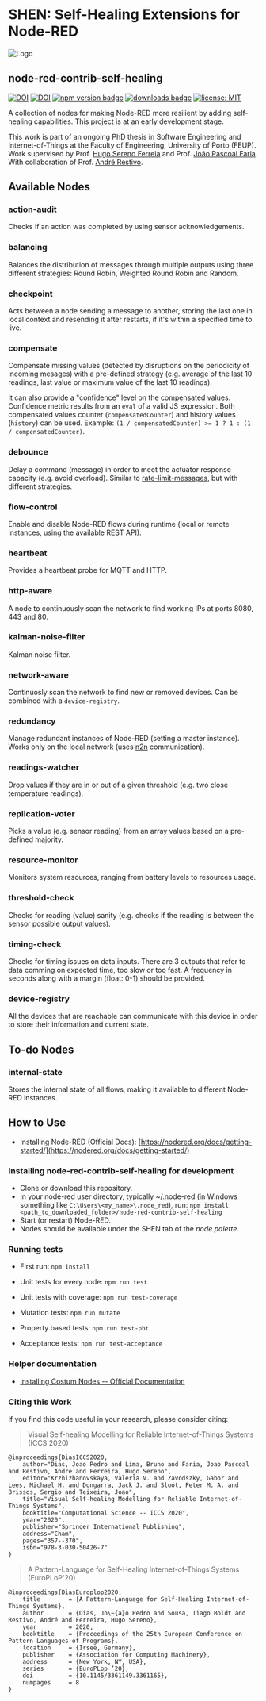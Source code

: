 # SHEN: Self-Healing Extensions for Node-RED

![Logo](https://i.imgur.com/AynqSQm.png)

## node-red-contrib-self-healing

[![DOI](https://zenodo.org/badge/doi/10.1007/978-3-030-50426-7_27.svg)](http://dx.doi.org/10.1007/978-3-030-50426-7_27)
[![DOI](https://zenodo.org/badge/doi/10.1145/3361149.3361165.svg)](http://dx.doi.org/10.1145/3361149.3361165)
[![npm version badge](https://img.shields.io/npm/v/node-red-contrib-self-healing.svg)](https://www.npmjs.org/package/node-red-contrib-self-healing)
[![downloads badge](https://img.shields.io/npm/dm/node-red-contrib-self-healing.svg)](https://www.npmjs.com/package/node-red-contrib-self-healing)
[![license: MIT](https://img.shields.io/badge/License-MIT-yellow.svg)](https://opensource.org/licenses/MIT)

A collection of nodes for making Node-RED more resilient by adding self-healing capabilities. This project is at an early development stage.

This work is part of an ongoing PhD thesis in Software Engineering and Internet-of-Things at the Faculty of Engineering, University of Porto (FEUP). Work supervised by Prof. [Hugo Sereno Ferreia](http://hugosereno.eu/) and Prof. [João Pascoal Faria](https://sigarra.up.pt/feup/en/FUNC_GERAL.FORMVIEW?P_CODIGO=210006). With collaboration of Prof. [André Restivo](https://web.fe.up.pt/~arestivo/page/).

## Available Nodes

### action-audit

Checks if an action was completed by using sensor acknowledgements.

### balancing

Balances the distribution of messages through multiple outputs using three different strategies: Round Robin, Weighted Round Robin and Random.

### checkpoint

Acts between a node sending a message to another, storing the last one in local context and resending it after restarts, if it's within a specified time to live.

### compensate

Compensate missing values (detected by disruptions on the periodicity of incoming mesages) with a pre-defined strategy (e.g. average of the last 10 readings, last value or maximum value of the last 10 readings).

It can also provide a "confidence" level on the compensated values. Confidence metric results from an `eval` of a valid JS expression. Both compensated values counter (`compensatedCounter`) and history values (`history`) can be used. Example: `(1 / compensatedCounter) >= 1 ? 1 : (1 / compensatedCounter)`.

### debounce

Delay a command (message) in order to meet the actuator response capacity (e.g. avoid overload). Similar to [rate-limit-messages](https://cookbook.nodered.org/basic/rate-limit-messages), but with different strategies.

### flow-control

Enable and disable Node-RED flows during runtime (local or remote instances, using the available REST API).

### heartbeat

Provides a heartbeat probe for MQTT and HTTP.

### http-aware

A node to continuously scan the network to find working IPs at ports 8080, 443 and 80.

### kalman-noise-filter

Kalman noise filter.

### network-aware

Continuosly scan the network to find new or removed devices. Can be combined with a `device-registry`.

### redundancy

Manage redundant instances of Node-RED (setting a master instance). Works only on the local network (uses [n2n](https://flows.nodered.org/node/node-red-contrib-n2n) communication).

### readings-watcher

Drop values if they are in or out of a given threshold (e.g. two close temperature readings).

### replication-voter

Picks a value (e.g. sensor reading) from an array values based on a pre-defined majority.

### resource-monitor

Monitors system resources, ranging from battery levels to resources usage.

### threshold-check

Checks for reading (value) sanity (e.g. checks if the reading is between the sensor possible output values).

### timing-check

Checks for timing issues on data inputs. There are 3 outputs that refer to data comming on expected time, too slow or too fast. A frequency in seconds along with a margin (float: 0-1) should be provided.

### device-registry

All the devices that are reachable can communicate with this device in order to store their information and current state.

## To-do Nodes

### internal-state

Stores the internal state of all flows, making it available to different Node-RED instances.

## How to Use

- Installing Node-RED (Official Docs): [https://nodered.org/docs/getting-started/](https://nodered.org/docs/getting-started/)

### Installing node-red-contrib-self-healing for development

- Clone or download this repository.
- In your node-red user directory, typically ~/.node-red (in Windows something like `C:\Users\<my_name>\.node_red`), run: `npm install <path_to_downloaded_folder>/node-red-contrib-self-healing`
- Start (or restart) Node-RED.
- Nodes should be available under the SHEN tab of the _node palette_.

### Running tests

- First run: `npm install`

- Unit tests for every node: `npm run test`
- Unit tests with coverage: `npm run test-coverage`
- Mutation tests: `npm run mutate`
- Property based tests: `npm run test-pbt`
- Acceptance tests: `npm run test-acceptance`

### Helper documentation

- [Installing Costum Nodes -- Official Documentation](https://nodered.org/docs/creating-nodes/first-node#testing-your-node-in-node-red)

### Citing this Work

If you find this code useful in your research, please consider citing:

> Visual Self-healing Modelling for Reliable Internet-of-Things Systems (ICCS 2020)

    @inproceedings{DiasICCS2020,
        author="Dias, Joao Pedro and Lima, Bruno and Faria, Joao Pascoal and Restivo, Andre and Ferreira, Hugo Sereno",
        editor="Krzhizhanovskaya, Valeria V. and Zavodszky, Gabor and Lees, Michael H. and Dongarra, Jack J. and Sloot, Peter M. A. and Brissos, Sergio and Teixeira, Joao",
        title="Visual Self-healing Modelling for Reliable Internet-of-Things Systems",
        booktitle="Computational Science -- ICCS 2020",
        year="2020",
        publisher="Springer International Publishing",
        address="Cham",
        pages="357--370",
        isbn="978-3-030-50426-7"
    }

> A Pattern-Language for Self-Healing Internet-of-Things Systems (EuroPLoP'20)

    @inproceedings{DiasEuroplop2020,
        title        = {A Pattern-Language for Self-Healing Internet-of-Things Systems},
        author       = {Dias, Jo\~{a}o Pedro and Sousa, Tiago Boldt and Restivo, André and Ferreira, Hugo Sereno},
        year         = 2020,
        booktitle    = {Proceedings of the 25th European Conference on Pattern Languages of Programs},
        location     = {Irsee, Germany},
        publisher    = {Association for Computing Machinery},
        address      = {New York, NY, USA},
        series       = {EuroPLop ’20},
        doi          = {10.1145/3361149.3361165},
        numpages     = 8
    }
